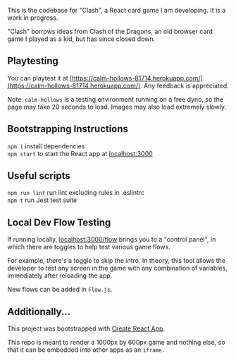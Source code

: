 This is the codebase for "Clash", a React card game I am developing. It is a work in progress.  

"Clash" borrows ideas from Clash of the Dragons, an old browser card game I played as a kid, but has since closed down.  

## Playtesting
You can playtest it at [https://calm-hollows-81714.herokuapp.com/](https://calm-hollows-81714.herokuapp.com/). Any feedback is appreciated.  

Note: <code>calm-hollows</code> is a testing environment running on a free dyno, so the page may take 20 seconds to load. Images may also load extremely slowly.  

## Bootstrapping Instructions
<code>npm i</code> install dependencies  
<code>npm start</code> to start the React app at [localhost:3000](http://localhost:3000)  

## Useful scripts
<code>npm run lint</code> run lint excluding rules in .eslintrc  
<code>npm t</code> run Jest test suite  

## Local Dev Flow Testing
If running locally, [localhost:3000/flow](http://localhost:3000/flow) brings you to a "control panel", in which there are toggles to help test various game flows.

For example, there's a toggle to skip the intro. In theory, this tool allows the developer to test any screen in the game with any combination of variables, immediately after reloading the app.  

New flows can be added in <code>Flow.js</code>.  

## Additionally...
This project was bootstrapped with [Create React App](https://github.com/facebook/create-react-app).  

This repo is meant to render a 1000px by 600px game and nothing else, so that it can be embedded into other apps as an <code>iframe.</code>  
